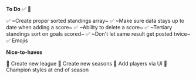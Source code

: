 **To Do**
✅ 🔲

✅ ~Create proper sorted standings array~
✅ ~Make sure data stays up to date when adding a score~
✅ ~Ability to delete a score~
✅ ~Tertiary standings sort on goals scored~
✅ ~Don't let same result get posted twice~
✅ Emojis

**Nice-to-haves**

🔲 Create new league
🔲 Create new seasons
🔲 Add players via UI
🔲 Champion styles at end of season
